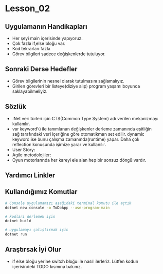 # Lesson_02



## Uygulamanın Handikapları

- Her şeyi main içerisinde yapıyoruz.
- Çok fazla if,else bloğu var.
- Kod tekrarları fazla.
- Görev bilgileri sadece değişkenlerde tutuluyor.

## Sonraki Derse Hedefler

- Görev bilgilerinin nesnel olarak tutulmasını sağlamalıyız.
- Girilen görevleri bir listeye(diziye alıp) program yaşamı boyunca saklayabilmeliyiz.

## Sözlük

- .Net veri türleri için CTS(Common Type System) adı verilen mekanizmayı kullanılır.
- var keyword'ü ile tanımlanan değişkenler derleme zamanında eşitliğin sağ tarafındaki veri içeriğine göre otomatikman set edilir. dynamic keyword ise bunu çalışma zamanında(runtime) yapar. Daha çok reflection konusunda işimize yarar ve kullanılır.
- User Story:
- Agile metodolojiler:
- Oyun motorlarında her kareyi ele alan hep bir sonsuz döngü vardır.

## Yardımcı Linkler

## Kullandığımız Komutlar

```bash
# Console uygulamamızı aşağıdaki terminal komutu ile açtık
dotnet new console -o ToDoApp --use-program-main

# kodları derlemek için
dotnet build

# uygulamayı çalıştırmak için
dotnet run
```

## Araştırsak İyi Olur

- if else bloğu yerine switch bloğu ile nasıl ilerleriz. Lütfen kodun içerisindeki TODO kısmına bakınız.
